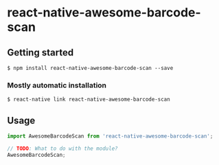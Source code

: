 # react-native-awesome-barcode-scan

## Getting started

`$ npm install react-native-awesome-barcode-scan --save`

### Mostly automatic installation

`$ react-native link react-native-awesome-barcode-scan`

## Usage
```javascript
import AwesomeBarcodeScan from 'react-native-awesome-barcode-scan';

// TODO: What to do with the module?
AwesomeBarcodeScan;
```
